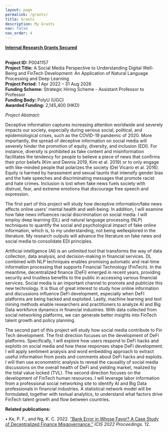 ```yaml
---
layout: page
permalink: /grants/
title: Grants
description: My Grants
nav: false
nav_order: 4
---
```

<strong><u>Internal Research Grants Secured</u></strong> <br> <br>


<strong>Project ID:</strong> P0041157 <br>
<strong>Project Title:</strong> A Social Media Perspective to Understanding Digital Well-Being and FinTech Development: An Application of Natural Language Processing and Deep Learning <br>
<strong>Project Period:</strong> 1 Apr 2022 – 31 Aug 2026 <br>
<strong>Funding Scheme:</strong> Strategic Hiring Scheme - Assistant Professor to Professor <br>
<strong>Funding Body:</strong> PolyU (UGC) <br>
<strong>Awarded Funding:</strong> 2,145,400 (HKD) <br>

<i>Project Abstract:</i>

Deceptive information captures increasing attention worldwide and severely impacts our society, especially during serious social, political, and epidemiological crises, such as the COVID-19 pandemic of 2020. More importantly, the spread of deceptive information on social media will severely hinder the promotion of equity, diversity, and inclusion (EDI). For instance, diversity is prohibited as fake content and misinformation facilitates the tendency for people to believe a piece of news that confirms their prior beliefs (Kim and Dennis 2019, Kim et al. 2019) or to only engage with like-minded people that polarizes the society (Del Vicario et al. 2016). Equity is harmed by harassment and sexual taunts that intensify gender bias and the hate speeches and discriminating messages that promote racist and hate crimes. Inclusion is lost when fake news fuels society with distrust, fear, and extreme emotions that discourage free speech and expression.

The first part of this project will study how deceptive information/fake news affects online users' mental health and well-being. In addition, I will examine how fake news influences racial discrimination on social media. I will employ deep learning (DL) and natural language processing (NLP) techniques to quantify the social and psychological impact of fake online information, which is, to my understanding, not being well­explored in the literature. My research outputs will advance the literature on fake news and social media to consolidate EDI principles.

Artificial intelligence (AI) is an unlimited tool that transforms the way of data collection, data analysis, and decision-making in financial services. DL combined with NLP techniques enables promising automatic and real-time information processing that supports Financial Technology (FinTech). In the meantime, decentralized finance (DeFi) emerged in recent years, providing security and trustless benefits to the public in accessing various financial services. Social media is an important channel to promote and publicize this new technology. It is thus of great interest to study how online information and discussions influence DeFi development, especially when DeFI platforms are being hacked and exploited. Lastly, machine learning and text mining methods enable researchers and practitioners to analyze AI and Big Data workforce dynamics in financial industries. With data collected from social networking platforms, we can generate better insights into FinTech talent growth and policy planning. 

The second part of this project will study how social media contribute to Fin Tech development. The first direction focuses on the development of DeFi platforms. Specifically, I will explore how users respond to DeFi hacks and exploits on social media and how these responses shape DeFi development. I will apply sentiment analysis and word embedding approach to extract useful information from posts and comments about DeFi hacks and exploits. I will then use econometric analysis to reveal the causality of social media discussions on the overall health of DeFi and yielding market, realized by the total value locked (TVL). The second direction focuses on the development of FinTech human resources. I will leverage labor information from a professional social networking site to identify AI and Big Data professionals in financial industries. A statistical network model will be formulated, together with textual analytics, to understand what factors drive FinTech talent growth and flow between countries. 

<strong>Related publications:</strong>

•	Ke, P. F., and Ng, K. C. 2022. <a href="https://aisel.aisnet.org/icis2022/blockchain/blockchain/12
">“Bank Error in Whose Favor? A Case Study of Decentralized Finance Misgovernance,”</a> <i>ICIS 2022 Proceedings.</i> 12. 

